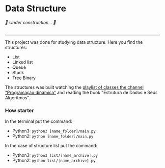 # Data Structure
###### 🚧  Under construction...  🚧

****
This project was done for studying data structure. Here you find the structures:

* List
* Linked list
* Queue
* Stack
* Tree Binary

The structures was built watching the  [playlist of classes the channel "Programação dinâmica"](https://www.youtube.com/watch?v=iE3_JWR-yaE&list=PL5TJqBvpXQv5Bb71AE5Cd_kB5rNsfU4Cp) and reading the book "Estrutura de Dados e Seus Algoritmos".

### How starter

In the terminal put the command:
* Python3: ``` python3 [name_folder]/main.py ```
* Python2: ``` python [name_folder]/main.py ```

In the case of structure list put the command:
* Python3: ``` python3 list/[name_archive].py ```
* Python2: ``` python list/[name_archive].py ```